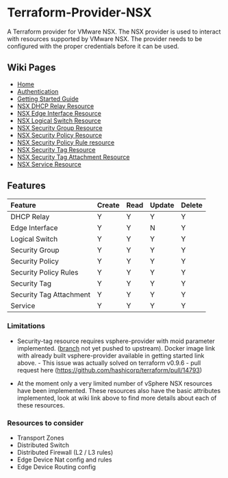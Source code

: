 # Terraform-Provider-NSX

A Terraform provider for VMware NSX.  The NSX provider is used to interact
with resources supported by VMware NSX.  The provider needs to be configured
with the proper credentials before it can be used.

## Wiki Pages
* [Home](https://github.com/sky-uk/terraform-provider-nsx/wiki)
* [Authentication](https://github.com/sky-uk/terraform-provider-nsx/wiki/Authentication)
* [Getting Started Guide](https://github.com/sky-uk/terraform-provider-nsx/wiki/Getting-Started-Guide)
* [NSX DHCP Relay Resource](https://github.com/sky-uk/terraform-provider-nsx/wiki/NSX-DHCP-Relay-Resource)
* [NSX Edge Interface Resource](https://github.com/sky-uk/terraform-provider-nsx/wiki/NSX-Edge-Interface-Resource)
* [NSX Logical Switch Resource](https://github.com/sky-uk/terraform-provider-nsx/wiki/NSX-Logical-Switch-Resource)
* [NSX Security Group Resource](https://github.com/sky-uk/terraform-provider-nsx/wiki/NSX-Security-Group-Resource)
* [NSX Security Policy Resource](https://github.com/sky-uk/terraform-provider-nsx/wiki/NSX-Security-Policy-Resource)
* [NSX Security Policy Rule resource](https://github.com/sky-uk/terraform-provider-nsx/wiki/NSX-Security-Policy-Resource#nsx_security_policy_rule-resource)
* [NSX Security Tag Resource](https://github.com/sky-uk/terraform-provider-nsx/wiki/NSX-Security-Tag-Resource)
* [NSX Security Tag Attachment Resource](https://github.com/sky-uk/terraform-provider-nsx/wiki/NSX-Security-Tag-Resource#nsx_security_tag_attachment-resource)
* [NSX Service Resource](https://github.com/sky-uk/terraform-provider-nsx/wiki/NSX-Service-Resource)


## Features
| Feature                 | Create | Read | Update | Delete |
|:------------------------|:-------|:-----|:-------|:-------|
| DHCP Relay              | Y      | Y    | Y      | Y      |
| Edge Interface          | Y      | Y    | N      | Y      |
| Logical Switch          | Y      | Y    | Y      | Y      |
| Security Group          | Y      | Y    | Y      | Y      |
| Security Policy         | Y      | Y    | Y      | Y      |
| Security Policy Rules   | Y      | Y    | Y      | Y      |
| Security Tag            | Y      | Y    | Y      | Y      |
| Security Tag Attachment | Y      | Y    | Y      | Y      |
| Service                 | Y      | Y    | Y      | Y      |


### Limitations

* Security-tag resource requires vsphere-provider with moid parameter implemented. ([branch](https://github.com/sky-uk/terraform/tree/OREP-176) not yet pushed to upstream). Docker image link with already built vsphere-provider available in getting started link above. - This issue was actually solved on terraform v0.9.6 - pull request here  (https://github.com/hashicorp/terraform/pull/14793)


* At the moment only a very limited number of vSphere NSX resources have been implemented.  These resources also have the basic attributes implemented, look at wiki link above to find more details about each of these resources.



### Resources to consider

 - Transport Zones
 - Distributed Switch
 - Distributed Firewall (L2 / L3 rules)
 - Edge Device Nat config and rules
 - Edge Device Routing config
